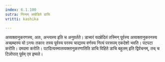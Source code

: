 ```yaml
---
index: 6.1.100
sutra: नित्यम् आम्रेडिते डाचि
vritti: kashika

---
```

अव्यक्तानुकरणस्य, अतः, अन्त्यस्य इति च अनुवर्तते। डाच्परं यदम्रेदितं तस्मिन् पूर्वस्य अव्यक्तानुकरनस्य अच्छब्दस्य यो ऽन्त्यः तकारः तस्य पूर्वस्य परस्य चाद्यस्य वर्णस्य नित्यं पररूपम् एकदेशो भवति। पटपटा करोति। दमदमा करोति। पटदित्यस्मातव्यक्तानुकरणातिति डाचि विहिते डाचि बहुलम् इति द्विर्वचनम्, तच् च टिलोपात् पूर्वम् एव इष्यते।